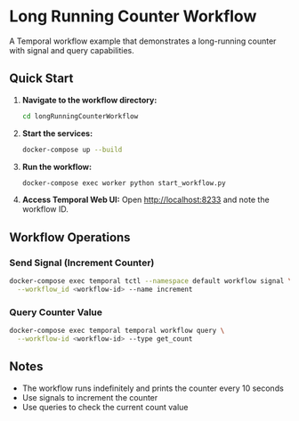 # Long Running Counter Workflow

A Temporal workflow example that demonstrates a long-running counter with signal and query capabilities.

## Quick Start

1. **Navigate to the workflow directory:**
   ```bash
   cd longRunningCounterWorkflow
   ```

2. **Start the services:**
   ```bash
   docker-compose up --build
   ```

3. **Run the workflow:**
   ```bash
   docker-compose exec worker python start_workflow.py
   ```

4. **Access Temporal Web UI:**
   Open [http://localhost:8233](http://localhost:8233) and note the workflow ID.

## Workflow Operations

### Send Signal (Increment Counter)
```bash
docker-compose exec temporal tctl --namespace default workflow signal \
  --workflow_id <workflow-id> --name increment
```

### Query Counter Value
```bash
docker-compose exec temporal temporal workflow query \
  --workflow-id <workflow-id> --type get_count
```

## Notes
- The workflow runs indefinitely and prints the counter every 10 seconds
- Use signals to increment the counter
- Use queries to check the current count value


